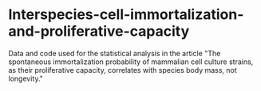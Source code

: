 # Interspecies-cell-immortalization-and-proliferative-capacity
Data and code used for the statistical analysis in the article "The spontaneous immortalization probability of mammalian cell culture strains, as their proliferative capacity, correlates with species body mass, not longevity."
